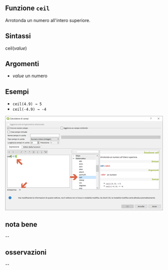 ## Funzione `ceil`

Arrotonda un numero all'intero superiore.

## Sintassi

ceil(_value_)

## Argomenti

* _value_ un numero

## Esempi

* `ceil(4.9) → 5`
* `ceil(-4.9) → -4`

<img src="/img/matematica/ceil/ceil1.png">

## nota bene

--

## osservazioni

--